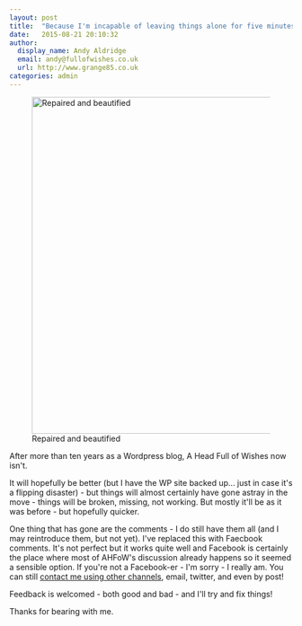 ```yaml
---
layout: post
title:  "Because I'm incapable of leaving things alone for five minutes..."
date:   2015-08-21 20:10:32
author:
  display_name: Andy Aldridge
  email: andy@fullofwishes.co.uk
  url: http://www.grange85.co.uk
categories: admin
---
```

<figure class="aligncenter"><a data-flickr-embed="true" data-header="false" data-footer="false" data-context="false"  href="https://www.flickr.com/photos/grange85/15577399435/in/photolist-pJwf9k-9PN9Bf-4mZktJ" title="Repaired and beautified"><img src="https://farm6.staticflickr.com/5612/15577399435_caf11ed96c_c.jpg" width="800" height="600" alt="Repaired and beautified"></a><script async src="//embedr.flickr.com/assets/client-code.js" charset="utf-8"></script><figcaption>Repaired and beautified</figcaption></figure>

After more than ten years as a Wordpress blog, A Head Full of Wishes now isn't.

It will hopefully be better (but I have the WP site backed up... just in case it's a flipping disaster) - but things will almost certainly have gone astray in the move - things will be broken, missing, not working. But mostly it'll be as it was before - but hopefully quicker.

One thing that has gone are the comments - I do still have them all (and I may reintroduce them, but not yet). I've replaced this with Faecbook comments. It's not perfect but it works quite well and Facebook is certainly the place where most of AHFoW's discussion already happens so it seemed a sensible option. If you're not a Facebook-er - I'm sorry - I really am. You can still [contact me using other channels](/about/), email, twitter, and even by post!

Feedback is welcomed - both good and bad - and I'll try and fix things!

Thanks for bearing with me.
